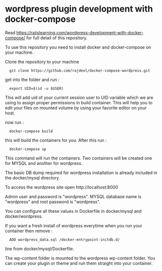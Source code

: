 # wordpress plugin development with docker-compose

Read https://rajislearning.com/wordpress-development-with-docker-compose/
for full detail of this repository.

To use this repository you need to install docker and docker-compose on your machine.

Clone the repository to your machine
```shell
  git clone https://github.com/rajdeol/docker-compose-wordpress.git
```

get into the folder and run :
```shell
  export UID=$(id -u $USER)
```
This will add uid of your current session user to UID variable which we are using to assign proper permissions in build container.
This will help you to edit your files on mounted volume by using your favorite editor on your host.

now run :
```shell
  docker-compose build
```

this will build the containers for you. After this run :
```shell
  docker-compose up
```
This command will run the containers. Two containers will be created one for MYSQL and another for wordpress.

The basic DB dump required for wordpress installation is already included in the docker/mysql directory.

To access the wordpress site open http://localhost:8000

Admin user and password is "wordpress". MYSQL database name is "wordpress" and root password is "wordpress".

You can configure all these values in Dockerfile in docker/mysql and docker/wordpress.

If you want a fresh install of wordpress everytime when you run your container then remove :

```shell
  ADD wordpress_data.sql /docker-entrypoint-initdb.d/
```

line from docker/mysql/Dockerfile.

The wp-content folder is mounted to the wordpress wp-content folder. You can create your plugin or theme and run them straight into your container.
